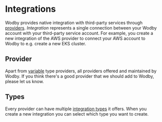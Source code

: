 # Integrations

Wodby provides native integration with third-party services through [providers](providers.md). _Integration_ represents a single connection between your Wodby account with your third-party service account. For example, you create a new integration of the AWS provider to connect your AWS account to Wodby to e.g. create a new EKS cluster.

## Provider

Apart from [variable](variable.md) type providers, all providers offered and maintained by Wodby. If you think there's a good provider that we should add to Wodby, please let us know. 

## Types

Every provider can have multiple [integration types](types.md) it offers. When you create a new integration you can select which type you want to create. 

